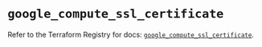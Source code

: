# `google_compute_ssl_certificate`

Refer to the Terraform Registry for docs: [`google_compute_ssl_certificate`](https://registry.terraform.io/providers/hashicorp/google/6.15.0/docs/resources/compute_ssl_certificate).
